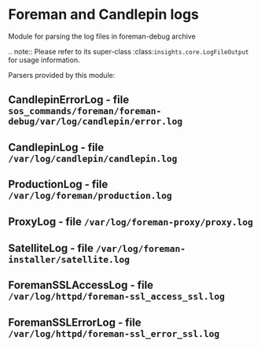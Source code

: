 Foreman and Candlepin logs
==========================

Module for parsing the log files in foreman-debug archive

.. note::
    Please refer to its super-class :class:`insights.core.LogFileOutput` for
    usage information.

Parsers provided by this module:

CandlepinErrorLog - file ``sos_commands/foreman/foreman-debug/var/log/candlepin/error.log``
-------------------------------------------------------------------------------------------

CandlepinLog - file ``/var/log/candlepin/candlepin.log``
--------------------------------------------------------

ProductionLog - file ``/var/log/foreman/production.log``
--------------------------------------------------------

ProxyLog - file ``/var/log/foreman-proxy/proxy.log``
----------------------------------------------------

SatelliteLog - file ``/var/log/foreman-installer/satellite.log``
----------------------------------------------------------------

ForemanSSLAccessLog - file ``/var/log/httpd/foreman-ssl_access_ssl.log``
------------------------------------------------------------------------

ForemanSSLErrorLog - file ``/var/log/httpd/foreman-ssl_error_ssl.log``
----------------------------------------------------------------------